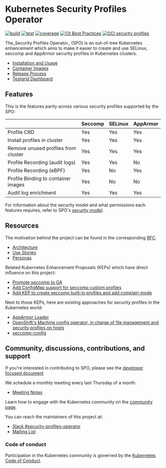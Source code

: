 # Kubernetes Security Profiles Operator

[![build](https://github.com/kubernetes-sigs/security-profiles-operator/actions/workflows/build.yml/badge.svg)](https://github.com/kubernetes-sigs/security-profiles-operator/actions/workflows/build.yml)
[![test](https://github.com/kubernetes-sigs/security-profiles-operator/actions/workflows/test.yml/badge.svg)](https://github.com/kubernetes-sigs/security-profiles-operator/actions/workflows/test.yml)
[![coverage](https://codecov.io/gh/kubernetes-sigs/security-profiles-operator/branch/main/graph/badge.svg?token=37VIWSZ1ZT)](https://codecov.io/gh/kubernetes-sigs/security-profiles-operator)
[![CII Best Practices](https://bestpractices.coreinfrastructure.org/projects/5368/badge)](https://bestpractices.coreinfrastructure.org/projects/5368)
[![OCI security profiles](https://img.shields.io/badge/oci%3A%2F%2F-security%20profiles-blue?logo=kubernetes&logoColor=white)](https://github.com/orgs/security-profiles/packages)


The_Security Profiles Operator_ (SPO) is an out-of-tree Kubernetes enhancement which aims to make
it easier to create and use SELinux, seccomp and AppArmor security profiles in Kubernetes clusters.

- [Installation and Usage](installation-usage.md)
- [Container Images](https://console.cloud.google.com/gcr/images/k8s-staging-sp-operator/GLOBAL/security-profiles-operator)
- [Release Process](./release.md)
- [Testgrid Dashboard](https://testgrid.k8s.io/sig-node-security-profiles-operator)

## Features

This is the features parity across various security profiles supported by the SPO:

|                                  | Seccomp | SELinux | AppArmor |
|----------------------------------|---------|---------|----------|
|                      Profile CRD |   Yes   |   Yes   |    Yes   |
| Install profiles in cluster      |   Yes   |   Yes   |    Yes    |
| Remove unused profiles from cluster |   Yes   |   Yes   |    Yes   |
|   Profile Recording (audit logs)       |   Yes   |   Yes   |    No     |
|   Profile Recording (eBPF)            |   Yes   |   No    |    Yes    |
| Profile Binding to container images     |   Yes   |   No    |    No     |
|             Audit log enrichment |   Yes   |   Yes   |    Yes   |

For information about the security model and what permissions each features requires,
refer to SPO's [security model](security-model.md).

## Resources

The motivation behind the project can be found in the corresponding [RFC][0].

- [Architecture](doc/architecture.svg)
- [Use Stories](doc/user-stories.md)
- [Personas](doc/personas.md)

[0]: RFC.md

Related Kubernetes Enhancement Proposals (KEPs) which have direct influence on
this project:

- [Promote seccomp to GA][1]
- [Add ConfigMap support for seccomp custom profiles][2]
- [Add KEP to create seccomp built-in profiles and add complain mode][3]

Next to those KEPs, here are existing approaches for security profiles in
the Kubernetes world:

- [AppArmor Loader][4]
- [OpenShift's Machine config operator, in charge of file management and security profiles on hosts][5]
- [seccomp-config][6]

[1]: https://github.com/kubernetes/enhancements/pull/1148
[2]: https://github.com/kubernetes/enhancements/pull/1269
[3]: https://github.com/kubernetes/enhancements/pull/1257
[4]: https://github.com/kubernetes/kubernetes/tree/c30da3839c8e13fdff59ef5115e982362b2c90ed/test/images/apparmor-loader
[5]: https://github.com/openshift/machine-config-operator/tree/master/docs
[6]: https://github.com/UKHomeOffice/seccomp-config


## Community, discussions, contributions, and support

If you're interested in contributing to SPO, please see the [developer focused document](hacking.md)

We schedule a monthly meeting every last Thursday of a month.

- [Meeting Notes][8]

[8]: https://docs.google.com/document/d/1FQHYdyd7PTCi7_Vd8erPS4nztp0blvivK87HhXqz4uc/edit?usp=sharing

Learn how to engage with the Kubernetes community on the [community page](http://kubernetes.io/community/).

You can reach the maintainers of this project at:

- [Slack #security-profiles-operator](https://kubernetes.slack.com/messages/security-profiles-operator)
- [Mailing List](https://groups.google.com/forum/#!forum/kubernetes-dev)

### Code of conduct

Participation in the Kubernetes community is governed by the [Kubernetes Code of Conduct](code-of-conduct.md).

[owners]: https://git.k8s.io/community/contributors/guide/owners.md
[creative commons 4.0]: https://git.k8s.io/website/LICENSE
